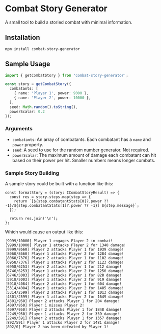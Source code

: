
# Combat Story Generator

A small tool to build a storied combat with minimal information.

## Installation

`npm install combat-story-generator`

## Sample Usage

```ts
import { getCombatStory } from 'combat-story-generator';

const story = getCombatStory({
  combatants: [
    { name: 'Player 1', power: 9000 },
    { name: 'Player 2', power: 10000 },
  ],
  seed: Math.random().toString(),
  powerScalar: 0.2
});
```

### Arguments

* `combatants`: An array of combatants. Each combatant has a `name` and `power` property.
* `seed`: A seed to use for the random number generator. Not required.
* `powerScalar`: The maximum amount of damage each combatant can hit based on their power per hit. Smaller numbers means longer combats.

### Sample Story Building

A sample story could be built with a function like this:

```
const formatStory = (story: ICombatStoryResult) => {
  const res = story.steps.map(step => {
    return `[${step.combatantStats[0]?.power ?? -1}/${step.combatantStats[1]?.power ?? -1}] ${step.message}`;
  });

  return res.join('\n');
};
```

Which would cause an output like this:

```
[9999/10000] Player 1 engages Player 2 in combat!
[9999/10000] Player 1 attacks Player 2 for 1340 damage!
[9999/8660] Player 2 attacks Player 1 for 1939 damage!
[8060/8660] Player 1 attacks Player 2 for 1284 damage!
[8060/7376] Player 2 attacks Player 1 for 1102 damage!
[6958/7376] Player 1 attacks Player 2 for 1123 damage!
[6958/6253] Player 2 attacks Player 1 for 212 damage!
[6746/6253] Player 1 attacks Player 2 for 1250 damage!
[6746/5003] Player 2 attacks Player 1 for 828 damage!
[5918/5003] Player 1 attacks Player 2 for 919 damage!
[5918/4084] Player 2 attacks Player 1 for 604 damage!
[5314/4084] Player 1 attacks Player 2 for 1485 damage!
[5314/2599] Player 2 attacks Player 1 for 1013 damage!
[4301/2599] Player 1 attacks Player 2 for 1649 damage!
[4301/950] Player 2 attacks Player 1 for 204 damage!
[4097/950] Player 1 misses Player 2!
[4097/950] Player 2 attacks Player 1 for 1848 damage!
[2249/950] Player 1 attacks Player 2 for 359 damage!
[2249/591] Player 2 attacks Player 1 for 1357 damage!
[892/591] Player 1 attacks Player 2 for 1481 damage!
[892/0] Player 2 has been defeated by Player 1!
```
